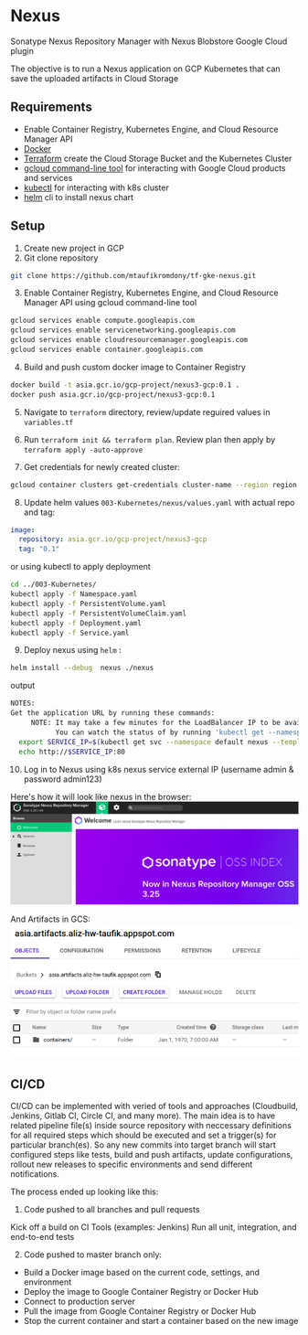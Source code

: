 # Nexus
Sonatype Nexus Repository Manager with Nexus Blobstore Google Cloud plugin

The objective is to run a Nexus application on GCP Kubernetes that can save the uploaded artifacts in Cloud Storage

## Requirements

- Enable Container Registry, Kubernetes Engine, and Cloud Resource Manager API
- [Docker](https://docs.docker.com/get-docker/)
- [Terraform](https://learn.hashicorp.com/terraform/getting-started/install.html) create the Cloud Storage Bucket and the Kubernetes Cluster 
- [gcloud command-line tool](https://cloud.google.com/sdk/docs/quickstarts) for interacting with Google Cloud products and services
- [kubectl](https://kubernetes.io/docs/tasks/tools/install-kubectl/) for interacting with k8s cluster
- [helm](https://helm.sh/docs/intro/install/) cli to install nexus chart

## Setup

1. Create new project in GCP
2. Git clone repository
```bash
git clone https://github.com/mtaufikromdony/tf-gke-nexus.git
```
3. Enable Container Registry, Kubernetes Engine, and Cloud Resource Manager API using gcloud command-line tool
```bash
gcloud services enable compute.googleapis.com
gcloud services enable servicenetworking.googleapis.com
gcloud services enable cloudresourcemanager.googleapis.com
gcloud services enable container.googleapis.com
```
4. Build and push custom docker image to Container Registry
```bash
docker build -t asia.gcr.io/gcp-project/nexus3-gcp:0.1 .
docker push asia.gcr.io/gcp-project/nexus3-gcp:0.1
```
5. Navigate to `terraform` directory, review/update reguired values in `variables.tf`

6. Run `terraform init && terraform plan`. Review plan then apply by `terraform apply -auto-approve`
7. Get credentials for newly created cluster:

```bash
gcloud container clusters get-credentials cluster-name --region region --project project-id
```

8. Update helm values `003-Kubernetes/nexus/values.yaml` with actual repo and tag:

```yaml
image:
  repository: asia.gcr.io/gcp-project/nexus3-gcp
  tag: "0.1"
```
or using kubectl to apply deployment
```bash
cd ../003-Kubernetes/
kubectl apply -f Namespace.yaml
kubectl apply -f PersistentVolume.yaml
kubectl apply -f PersistentVolumeClaim.yaml
kubectl apply -f Deployment.yaml 
kubectl apply -f Service.yaml
```
9. Deploy nexus using `helm` :

```bash
helm install --debug  nexus ./nexus
```

output
```bash
NOTES:
Get the application URL by running these commands:
     NOTE: It may take a few minutes for the LoadBalancer IP to be available.
           You can watch the status of by running 'kubectl get --namespace default svc -w nexus'
  export SERVICE_IP=$(kubectl get svc --namespace default nexus --template "{{ range (index .status.loadBalancer.ingress 0) }}{{.}}{{ end }}")
  echo http://$SERVICE_IP:80
```
10. Log in to Nexus using k8s nexus service external IP (username admin & password admin123)

Here's how it will look like nexus in the browser: ![nexus](003-Kubernetes/capture/nexus.png)

And Artifacts in GCS:<br /> ![artifacts](003-Kubernetes/capture/gcs-artifacts.png)<br />

## CI/CD

CI/CD can be implemented with veried of tools and approaches (Cloudbuild, Jenkins, Gitlab CI, Circle CI, and many more).
The main idea is to have related pipeline file(s) inside source repository with neccessary definitions for all required steps which should be executed and set a trigger(s) for particular branch(es). So any new commits into target branch will start configured steps like tests, build and push artifacts, update configurations, rollout new releases to specific environments and send different notifications.

The process ended up looking like this:

1. Code pushed to all branches and pull requests

Kick off a build on CI Tools (examples: Jenkins)
Run all unit, integration, and end-to-end tests

2. Code pushed to master branch only:

- Build a Docker image based on the current code, settings, and environment
- Deploy the image to Google Container Registry or Docker Hub
- Connect to production server
- Pull the image from Google Container Registry or Docker Hub
- Stop the current container and start a container based on the new image
